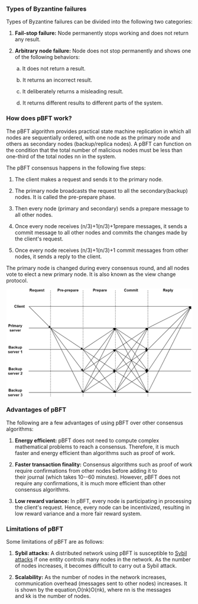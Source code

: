 ### Types of Byzantine failures

Types of Byzantine failures can be divided into the following two categories:

1.  **Fail-stop failure:** Node permanently stops working and does not return any result.

2.  **Arbitrary node failure:** Node does not stop permanently and shows one of the following behaviors:

  a. It does not return a result.

  b. It returns an incorrect result.

  c. It deliberately returns a misleading result.

  d. It returns different results to different parts of the system.

### How does pBFT work?

The pBFT algorithm provides practical state machine replication in which all nodes are sequentially ordered, with one node as the primary node and others as secondary nodes (backup/replica nodes). A pBFT can function on the condition that the total number of malicious nodes must be less than one-third of the total nodes nn in the system.

The pBFT consensus happens in the following five steps:

1.  The client makes a request and sends it to the primary node.

2.  The primary node broadcasts the request to all the secondary(backup) nodes. It is called the pre-prepare phase.

3.  Then every node (primary and secondary) sends a prepare message to all other nodes.

4.  Once every node receives (n/3)+1(n/3)+1prepare messages, it sends a commit message to all other nodes and commits the changes made by the client's request.

5.  Once every node receives (n/3)+1(n/3)+1 commit messages from other nodes, it sends a reply to the client.


The primary node is changed during every consensus round, and all nodes vote to elect a new primary node. It is also known as the view change protocol.

![alt text](image.png)

### Advantages of pBFT

The following are a few advantages of using pBFT over other consensus algorithms:

1.  **Energy efficient:** pBFT does not need to compute complex mathematical problems to reach a consensus. Therefore, it is much faster and energy efficient than algorithms such as proof of work.

2.  **Faster transaction finality:** Consensus algorithms such as proof of work require confirmations from other nodes before adding it to their journal (which takes 10--60 minutes). However, pBFT does not require any confirmations, it is much more efficient than other consensus algorithms.

3.  **Low reward variance:** In pBFT, every node is participating in processing the client's request. Hence, every node can be incentivized, resulting in low reward variance and a more fair reward system.

### Limitations of pBFT

Some limitations of pBFT are as follows:

1.  **Sybil attacks:** A distributed network using pBFT is susceptible to [Sybil attacks](https://how.dev/answers/what-is-a-sybil-attack-in-blockchain) if one entity controls many nodes in the network. As the number of nodes increases, it becomes difficult to carry out a Sybil attack.

2.  **Scalability:** As the number of nodes in the network increases, communication overhead (messages sent to other nodes) increases. It is shown by the equation,O(nk)O(nk), where nn is the messages and kk is the number of nodes.